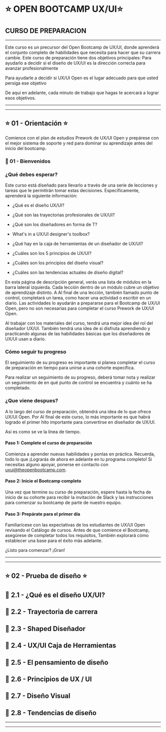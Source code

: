 # :star: OPEN BOOTCAMP UX/UI:star:

## CURSO DE PREPARACION

---

Este curso es un precursor del Open Bootcamp de UX/UI, donde aprenderá el conjunto completo de habilidades que necesita para hacer que su carrera cambie. Este curso de preparación tiene dos objetivos principales:
Para ayudarlo a decidir si el diseño de UX/UI es la dirección correcta para avanzar profesionalmente

Para ayudarle a decidir si UX/UI Open es el lugar adecuado para que usted persiga ese objetivo

De aquí en adelante, cada minuto de trabajo que hagas te acercará a lograr esos objetivos.

---
---

## :star: 01 - Orientación :star:

Comience con el plan de estudios Prework de UX/UI Open y prepárese con el mejor sistema de soporte y red para dominar su aprendizaje antes del inicio del bootcamp.

### :stars:  01 - Bienvenidos 

### ¿Qué debes esperar?

Este curso está diseñado para llevarlo a través de una serie de lecciones y tareas que le permitirán tomar estas decisiones. Específicamente, aprenderá la siguiente información:

- ¿Qué es el diseño UX/UI?

- ¿Qué son las trayectorias profesionales de UX/UI?

- ¿Qué son los diseñadores en forma de T?

- What's in a UX/UI designer's toolbox?

- ¿Qué hay en la caja de herramientas de un diseñador de UX/UI?

- ¿Cuáles son los 5 principios de UX/UI?

- ¿Cuáles son los principios del diseño visual?

- ¿Cuáles son las tendencias actuales de diseño digital?

En esta página de descripción general, verás una lista de módulos en la barra lateral izquierda. Cada lección dentro de un módulo cubre un objetivo de aprendizaje distinto. A Al final de una lección, también llamado punto de control, completará un tarea, como hacer una actividad o escribir en un diario. Las actividades lo ayudarán a prepararse para el Bootcamp de UX/UI Open, pero no son necesarias para completar el curso Prework de UX/UI Open.

Al trabajar con los materiales del curso, tendrá una mejor idea del rol del diseñador UX/UI. También tendrá una idea de si disfruta aprendiendo y practicando algunas de las habilidades básicas que los diseñadores de UX/UI usan a diario.

### Cómo seguir tu progreso

El seguimiento de su progreso es importante si planea completar el curso de preparación en tiempo para unirse a una cohorte específica.

Para realizar un seguimiento de su progreso, deberá tomar nota y realizar un seguimiento de en qué punto de control se encuentra y cuánto se ha completado.

### ¿Que viene despues?

A lo largo del curso de preparación, obtendrá una idea de lo que ofrece UX/UI Open. Por Al final de este curso, lo más importante es que habrá logrado el primer hito importante para convertirse en diseñador de UX/UI.

Así es como se ve la línea de tiempo.




#### Paso 1: Complete el curso de preparación

Comienza a aprender nuevas habilidades y ponlas en práctica. Recuerda, todo lo que ¡Lograrás de ahora en adelante en tu programa completo! Si necesitas alguno apoyar, ponerse en contacto con [uxui@theopenbootcamp.com](uxui@theopenbootcamp.com).


#### Paso 2: Inicie el Bootcamp completo

Una vez que termine su curso de preparación, espere hasta la fecha de inicio de su cohorte para recibir la invitación de Slack y las instrucciones para comenzar su bootcamp de parte de nuestro equipo.


#### Paso 3: Prepárate para el primer día
Familiarícese con las expectativas de los estudiantes de UX/UI Open revisando el Catálogo de cursos. Antes de que comience el Bootcamp, asegúrese de completar todos los requisitos, También explorará cómo establecer una base para el éxito más adelante.

¿Listo para comenzar? ¡Gran!



---
---

## :star: 02 - Prueba de diseño :star:


## :stars: 2.1 - ¿Qué es el diseño UX/UI?

## :stars: 2.2 - Trayectoria de carrera

## :stars: 2.3 - Shaped Diseñador

## :stars: 2.4 - UX/UI Caja de Herramientas

## :stars: 2.5 - El pensamiento de diseño

## :stars: 2.6 - Principios de UX / UI

## :stars: 2.7 - Diseño Visual

## :stars: 2.8 - Tendencias de diseño

---
---
